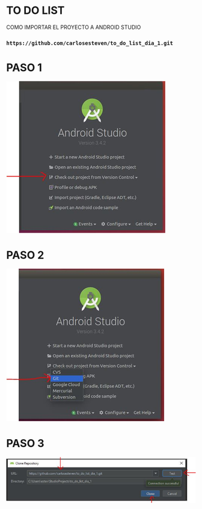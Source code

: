 # TO DO LIST

COMO IMPORTAR EL PROYECTO A ANDROID STUDIO
### `https://github.com/carlosesteven/to_do_list_dia_1.git`

# PASO 1
![alt text](https://github.com/carlosesteven/to_do_list_dia_1/blob/master/como_importar_proyecto/1.JPG?raw=true)

# PASO 2
![alt text](https://github.com/carlosesteven/to_do_list_dia_1/blob/master/como_importar_proyecto/2.JPG?raw=true)

# PASO 3
![alt text](https://github.com/carlosesteven/to_do_list_dia_1/blob/master/como_importar_proyecto/3.JPG?raw=true)
